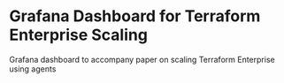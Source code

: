 # Grafana Dashboard for Terraform Enterprise Scaling
Grafana dashboard to accompany paper on scaling Terraform Enterprise using agents
